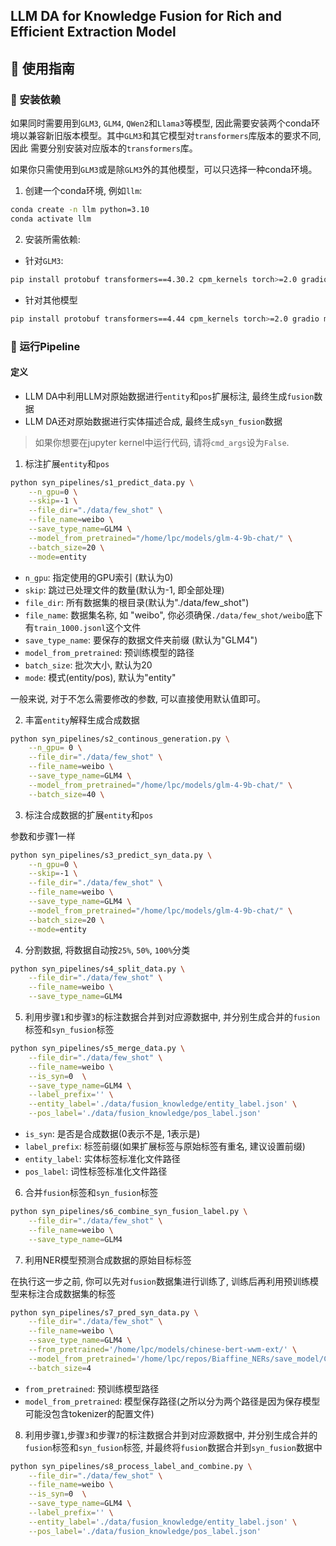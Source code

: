 ## LLM DA for Knowledge Fusion for Rich and Efficient Extraction Model

## 🧭 使用指南

### 🔨 安装依赖

如果同时需要用到`GLM3`, `GLM4`, `QWen2`和`Llama3`等模型, 因此需要安装两个conda环境以兼容新旧版本模型。其中`GLM3`和其它模型对`transformers`库版本的要求不同, 因此 需要分别安装对应版本的`transformers`库。

如果你只需使用到`GLM3`或是除`GLM3`外的其他模型，可以只选择一种conda环境。

1. 创建一个conda环境, 例如`llm`:

``` bash
conda create -n llm python=3.10
conda activate llm
```

2. 安装所需依赖:

- 针对`GLM3`:

```bash
pip install protobuf transformers==4.30.2 cpm_kernels torch>=2.0 gradio mdtex2html sentencepiece accelerate
```

- 针对其他模型

```bash
pip install protobuf transformers==4.44 cpm_kernels torch>=2.0 gradio mdtex2html sentencepiece accelerate tiktoken
```

### 🚀 运行Pipeline

#### 定义

- LLM DA中利用LLM对原始数据进行`entity`和`pos`扩展标注, 最终生成`fusion`数据
- LLM DA还对原始数据进行实体描述合成, 最终生成`syn_fusion`数据

> 如果你想要在jupyter kernel中运行代码, 请将`cmd_args`设为`False`.

1. 标注扩展`entity`和`pos`

```bash
python syn_pipelines/s1_predict_data.py \
    --n_gpu=0 \
    --skip=-1 \
    --file_dir="./data/few_shot" \
    --file_name=weibo \
    --save_type_name=GLM4 \
    --model_from_pretrained="/home/lpc/models/glm-4-9b-chat/" \
    --batch_size=20 \
    --mode=entity
```

- `n_gpu`: 指定使用的GPU索引 (默认为0)
- `skip`: 跳过已处理文件的数量(默认为-1, 即全部处理)
- `file_dir`: 所有数据集的根目录(默认为"./data/few_shot")
- `file_name`: 数据集名称, 如 "weibo", 你必须确保`./data/few_shot/weibo`底下有`train_1000.jsonl`这个文件
- `save_type_name`: 要保存的数据文件夹前缀 (默认为"GLM4")
- `model_from_pretrained`: 预训练模型的路径
- `batch_size`: 批次大小, 默认为20
- `mode`: 模式(entity/pos), 默认为"entity"

一般来说, 对于不怎么需要修改的参数, 可以直接使用默认值即可。

2. 丰富`entity`解释生成合成数据

```bash
python syn_pipelines/s2_continous_generation.py \
    --n_gpu= 0 \
    --file_dir="./data/few_shot" \
    --file_name=weibo \
    --save_type_name=GLM4 \
    --model_from_pretrained="/home/lpc/models/glm-4-9b-chat/" \
    --batch_size=40 \
```

3. 标注合成数据的扩展`entity`和`pos`

参数和步骤1一样

```bash
python syn_pipelines/s3_predict_syn_data.py \
    --n_gpu=0 \
    --skip=-1 \
    --file_dir="./data/few_shot" \
    --file_name=weibo \
    --save_type_name=GLM4 \
    --model_from_pretrained="/home/lpc/models/glm-4-9b-chat/" \
    --batch_size=20 \
    --mode=entity
```

4. 分割数据, 将数据自动按`25%`, `50%`, `100%`分类

```bash
python syn_pipelines/s4_split_data.py \
    --file_dir="./data/few_shot" \
    --file_name=weibo \
    --save_type_name=GLM4
```

5. 利用步骤`1`和步骤`3`的标注数据合并到对应源数据中, 并分别生成合并的`fusion`标签和`syn_fusion`标签

```bash
python syn_pipelines/s5_merge_data.py \
    --file_dir="./data/few_shot" \
    --file_name=weibo \
    --is_syn=0  \
    --save_type_name=GLM4 \
    --label_prefix='' \
    --entity_label='./data/fusion_knowledge/entity_label.json' \
    --pos_label='./data/fusion_knowledge/pos_label.json'
```

- `is_syn`: 是否是合成数据(0表示不是, 1表示是)
- `label_prefix`: 标签前缀(如果扩展标签与原始标签有重名, 建议设置前缀)
- `entity_label`: 实体标签标准化文件路径
- `pos_label`: 词性标签标准化文件路径

6. 合并`fusion`标签和`syn_fusion`标签

```bash
python syn_pipelines/s6_combine_syn_fusion_label.py \
    --file_dir="./data/few_shot" \
    --file_name=weibo \
    --save_type_name=GLM4
```

7. 利用NER模型预测合成数据的原始目标标签

在执行这一步之前, 你可以先对`fusion`数据集进行训练了, 训练后再利用预训练模型来标注合成数据集的标签

```bash
python syn_pipelines/s7_pred_syn_data.py \
    --file_dir="./data/few_shot" \
    --file_name=weibo \
    --save_type_name=GLM4 \
    --from_pretrained='/home/lpc/models/chinese-bert-wwm-ext/' \
    --model_from_pretrained='/home/lpc/repos/Biaffine_NERs/save_model/CNNNER-youku_1000_fusion_sota/cnnner_best' \
    --batch_size=4
```

- `from_pretrained`: 预训练模型路径
- `model_from_pretrained`: 模型保存路径(之所以分为两个路径是因为保存模型可能没包含tokenizer的配置文件)

8. 利用步骤`1`,步骤`3`和步骤`7`的标注数据合并到对应源数据中, 并分别生成合并的`fusion`标签和`syn_fusion`标签, 并最终将`fusion`数据合并到`syn_fusion`数据中

```bash
python syn_pipelines/s8_process_label_and_combine.py \
    --file_dir="./data/few_shot" \
    --file_name=weibo \
    --is_syn=0  \
    --save_type_name=GLM4 \
    --label_prefix='' \
    --entity_label='./data/fusion_knowledge/entity_label.json' \
    --pos_label='./data/fusion_knowledge/pos_label.json'
```